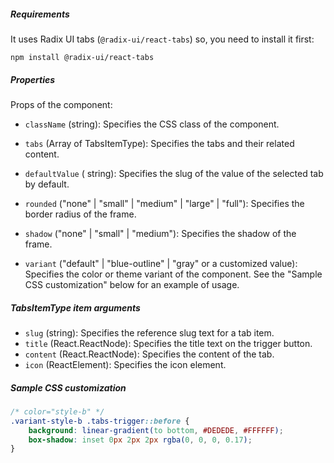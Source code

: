 ##### Requirements

It uses Radix UI tabs (`@radix-ui/react-tabs`) so, you need to install it first:

```shell
npm install @radix-ui/react-tabs
```

##### Properties

Props of the component:

- `className` (string): Specifies the CSS class of the component.
- `tabs` (Array of TabsItemType): Specifies the tabs and their related content.
- `defaultValue` ( string): Specifies the slug of the value of the selected tab by default.
- `rounded` ("none" | "small" | "medium" | "large" | "full"): Specifies the border radius of the frame.
- `shadow` ("none" | "small" | "medium"): Specifies the shadow of the frame.

- `variant` ("default" | "blue-outline" | "gray" or a customized value): Specifies the color or theme variant of the component. See the "Sample CSS customization" below for an example of usage.

##### TabsItemType item arguments

- `slug` (string): Specifies the reference slug text for a tab item.
- `title` (React.ReactNode): Specifies the title text on the trigger button.
- `content` (React.ReactNode): Specifies the content of the tab.
- `icon` (ReactElement): Specifies the icon element.

##### Sample CSS customization

```css
/* color="style-b" */
.variant-style-b .tabs-trigger::before {
    background: linear-gradient(to bottom, #DEDEDE, #FFFFFF);
    box-shadow: inset 0px 2px 2px rgba(0, 0, 0, 0.17);
}
```
